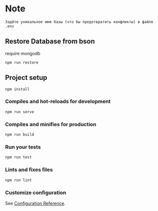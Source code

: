# Note
```
Задйте уникальное имя базы (что бы предотвратить конфликты) в файле .env
```

## Restore Database from bson

require mongodb

```
npm run restore
```

## Project setup

```
npm install
```

### Compiles and hot-reloads for development

```
npm run serve
```

### Compiles and minifies for production

```
npm run build
```

### Run your tests

```
npm run test
```

### Lints and fixes files

```
npm run lint
```

### Customize configuration

See [Configuration Reference](https://cli.vuejs.org/config/).
